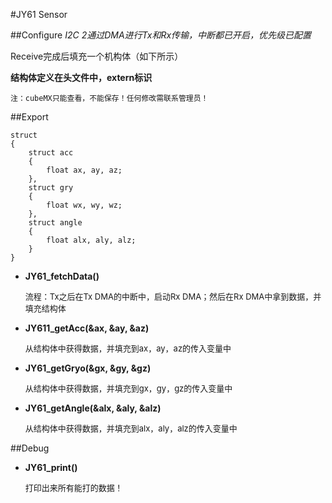 #JY61 Sensor

##Configure
<cite>	I2C 2通过DMA进行Tx和Rx传输，中断都已开启，优先级已配置

Receive完成后填充一个机构体（如下所示）

**结构体定义在头文件中，extern标识**

	注：cubeMX只能查看，不能保存！任何修改需联系管理员！
</cite>

##Export

	struct
	{
		struct acc
		{
			float ax, ay, az;
		},
		struct gry
		{
			float wx, wy, wz;
		},
		struct angle
		{
			float alx, aly, alz;
		}
	}

+ **JY61_fetchData()**

	<font size = 2>
	流程：Tx之后在Tx DMA的中断中，启动Rx DMA；然后在Rx DMA中拿到数据，并填充结构体
	</font>

+ **JY611_getAcc(&ax, &ay, &az)**
	
	<font size = 2>
	从结构体中获得数据，并填充到ax，ay，az的传入变量中
	</font>

+ **JY61_getGryo(&gx, &gy, &gz)**

	<font size = 2>
	从结构体中获得数据，并填充到gx，gy，gz的传入变量中
	</font>

+ **JY61_getAngle(&alx, &aly, &alz)**

	<font size = 2>
	从结构体中获得数据，并填充到alx，aly，alz的传入变量中

	</font>

##Debug

+ **JY61_print()**

	<font size = 2>
	打印出来所有能打的数据！
	</font>
